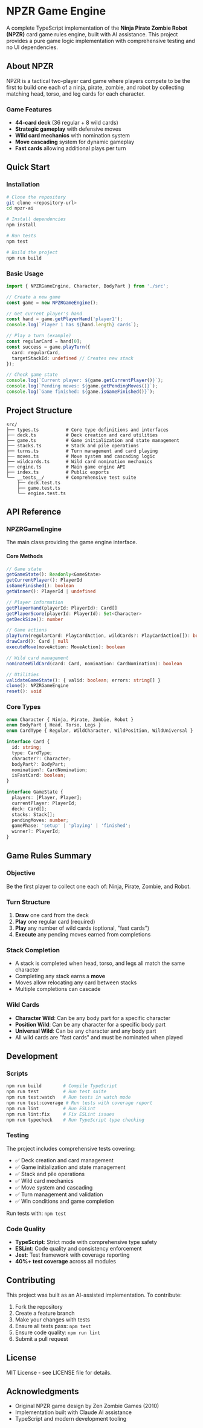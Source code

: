 # NPZR Game Engine

A complete TypeScript implementation of the **Ninja Pirate Zombie Robot (NPZR)** card game rules engine, built with AI assistance. This project provides a pure game logic implementation with comprehensive testing and no UI dependencies.

## About NPZR

NPZR is a tactical two-player card game where players compete to be the first to build one each of a ninja, pirate, zombie, and robot by collecting matching head, torso, and leg cards for each character.

### Game Features
- **44-card deck** (36 regular + 8 wild cards)
- **Strategic gameplay** with defensive moves
- **Wild card mechanics** with nomination system
- **Move cascading** system for dynamic gameplay
- **Fast cards** allowing additional plays per turn

## Quick Start

### Installation

```bash
# Clone the repository
git clone <repository-url>
cd npzr-ai

# Install dependencies
npm install

# Run tests
npm test

# Build the project
npm run build
```

### Basic Usage

```typescript
import { NPZRGameEngine, Character, BodyPart } from './src';

// Create a new game
const game = new NPZRGameEngine();

// Get current player's hand
const hand = game.getPlayerHand('player1');
console.log(`Player 1 has ${hand.length} cards`);

// Play a turn (example)
const regularCard = hand[0];
const success = game.playTurn({
  card: regularCard,
  targetStackId: undefined // Creates new stack
});

// Check game state
console.log(`Current player: ${game.getCurrentPlayer()}`);
console.log(`Pending moves: ${game.getPendingMoves()}`);
console.log(`Game finished: ${game.isGameFinished()}`);
```

## Project Structure

```
src/
├── types.ts          # Core type definitions and interfaces
├── deck.ts           # Deck creation and card utilities
├── game.ts           # Game initialization and state management
├── stacks.ts         # Stack and pile operations
├── turns.ts          # Turn management and card playing
├── moves.ts          # Move system and cascading logic
├── wildcards.ts      # Wild card nomination mechanics
├── engine.ts         # Main game engine API
├── index.ts          # Public exports
└── __tests__/        # Comprehensive test suite
    ├── deck.test.ts
    ├── game.test.ts
    └── engine.test.ts
```

## API Reference

### NPZRGameEngine

The main class providing the game engine interface.

#### Core Methods

```typescript
// Game state
getGameState(): Readonly<GameState>
getCurrentPlayer(): PlayerId
isGameFinished(): boolean
getWinner(): PlayerId | undefined

// Player information
getPlayerHand(playerId: PlayerId): Card[]
getPlayerScore(playerId: PlayerId): Set<Character>
getDeckSize(): number

// Game actions
playTurn(regularCard: PlayCardAction, wildCards?: PlayCardAction[]): boolean
drawCard(): Card | null
executeMove(moveAction: MoveAction): boolean

// Wild card management
nominateWildCard(card: Card, nomination: CardNomination): boolean

// Utilities
validateGameState(): { valid: boolean; errors: string[] }
clone(): NPZRGameEngine
reset(): void
```

### Core Types

```typescript
enum Character { Ninja, Pirate, Zombie, Robot }
enum BodyPart { Head, Torso, Legs }
enum CardType { Regular, WildCharacter, WildPosition, WildUniversal }

interface Card {
  id: string;
  type: CardType;
  character?: Character;
  bodyPart?: BodyPart;
  nomination?: CardNomination;
  isFastCard: boolean;
}

interface GameState {
  players: [Player, Player];
  currentPlayer: PlayerId;
  deck: Card[];
  stacks: Stack[];
  pendingMoves: number;
  gamePhase: 'setup' | 'playing' | 'finished';
  winner?: PlayerId;
}
```

## Game Rules Summary

### Objective
Be the first player to collect one each of: Ninja, Pirate, Zombie, and Robot.

### Turn Structure
1. **Draw** one card from the deck
2. **Play** one regular card (required)
3. **Play** any number of wild cards (optional, "fast cards")
4. **Execute** any pending moves earned from completions

### Stack Completion
- A stack is completed when head, torso, and legs all match the same character
- Completing any stack earns a **move**
- Moves allow relocating any card between stacks
- Multiple completions can cascade

### Wild Cards
- **Character Wild**: Can be any body part for a specific character
- **Position Wild**: Can be any character for a specific body part  
- **Universal Wild**: Can be any character and any body part
- All wild cards are "fast cards" and must be nominated when played

## Development

### Scripts

```bash
npm run build        # Compile TypeScript
npm run test         # Run test suite
npm run test:watch   # Run tests in watch mode
npm run test:coverage # Run tests with coverage report
npm run lint         # Run ESLint
npm run lint:fix     # Fix ESLint issues
npm run typecheck    # Run TypeScript type checking
```

### Testing

The project includes comprehensive tests covering:
- ✅ Deck creation and card management
- ✅ Game initialization and state management
- ✅ Stack and pile operations
- ✅ Wild card mechanics
- ✅ Move system and cascading
- ✅ Turn management and validation
- ✅ Win conditions and game completion

Run tests with: `npm test`

### Code Quality

- **TypeScript**: Strict mode with comprehensive type safety
- **ESLint**: Code quality and consistency enforcement
- **Jest**: Test framework with coverage reporting
- **40%+ test coverage** across all modules

## Contributing

This project was built as an AI-assisted implementation. To contribute:

1. Fork the repository
2. Create a feature branch
3. Make your changes with tests
4. Ensure all tests pass: `npm test`
5. Ensure code quality: `npm run lint`
6. Submit a pull request

## License

MIT License - see LICENSE file for details.

## Acknowledgments

- Original NPZR game design by Zen Zombie Games (2010)
- Implementation built with Claude AI assistance
- TypeScript and modern development tooling
